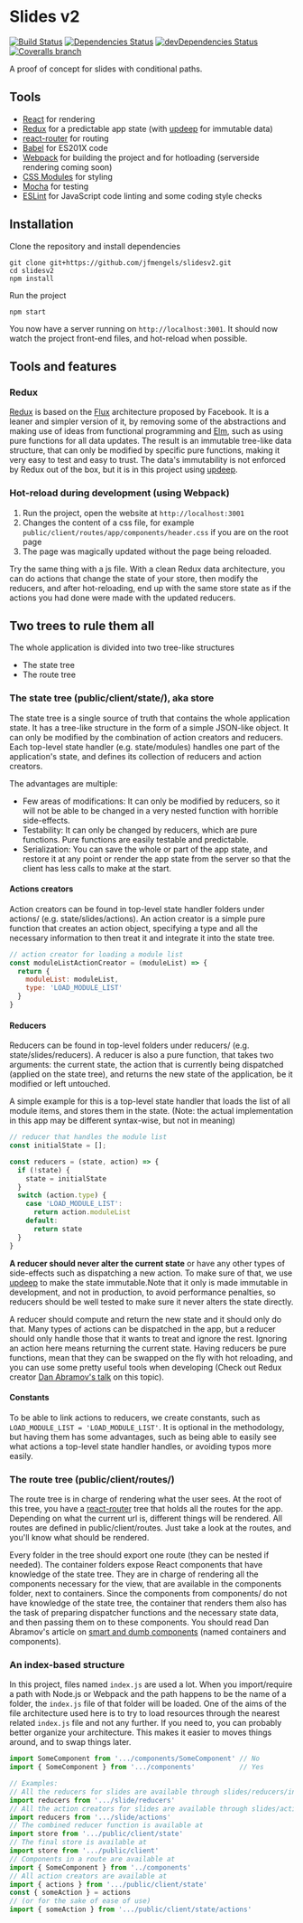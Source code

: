 # Slides v2
[![Build Status](https://travis-ci.org/jfmengels/slidesv2.png)](https://travis-ci.org/jfmengels/slidesv2)
[![Dependencies Status](http://img.shields.io/david/jfmengels/slidesv2.svg?style=flat)](https://david-dm.org/jfmengels/slidesv2#info=dependencies)
[![devDependencies Status](http://img.shields.io/david/dev/jfmengels/slidesv2.svg?style=flat)](https://david-dm.org/jfmengels/slidesv2#info=devDependencies)
[![Coveralls branch](https://img.shields.io/coveralls/jfmengels/slidesv2/master.svg)](https://coveralls.io/github/jfmengels/slidesv2)

A proof of concept for slides with conditional paths.

## Tools
* [React](https://facebook.github.io/react) for rendering
* [Redux](https://github.com/rackt/redux) for a predictable app state (with [updeep](https://github.com/substantial/updeep) for immutable data)
* [react-router](https://github.com/rackt/react-router) for routing
* [Babel](http://babeljs.io) for ES201X code
* [Webpack](http://webpack.github.io) for building the project and for hotloading (serverside rendering coming soon)
* [CSS Modules](https://github.com/css-modules/css-modules) for styling
* [Mocha](https://github.com/mochajs/mocha) for testing
* [ESLint](http://eslint.org) for JavaScript code linting and some coding style checks

## Installation

Clone the repository and install dependencies
```
git clone git+https://github.com/jfmengels/slidesv2.git
cd slidesv2
npm install
```

Run the project
```
npm start
```

You now have a server running on `http://localhost:3001`.
It should now watch the project front-end files, and hot-reload when possible.

## Tools and features

### Redux

[Redux](https://github.com/rackt/redux) is based on the [Flux](https://facebook.github.io/flux) architecture proposed by Facebook. It is a leaner and simpler version of it, by removing some of the abstractions and making use of ideas from functional programming and [Elm](http://elm-lang.org), such as using pure functions for all data updates. The result is an immutable tree-like data structure, that can only be modified by specific pure functions, making it very easy to test and easy to trust. The data's immutability is not enforced by Redux out of the box, but it is in this project using [updeep](https://github.com/substantial/updeep).

### Hot-reload during development (using Webpack)

1. Run the project, open the website at `http://localhost:3001`
2. Changes the content of a css file, for example `public/client/routes/app/components/header.css` if you are on the root page
3. The page was magically updated without the page being reloaded.

Try the same thing with a js file. With a clean Redux data architecture, you can do actions that change the state of your store, then modify the reducers, and after hot-reloading, end up with the same store state as if the actions you had done were made with the updated reducers.

## Two trees to rule them all

The whole application is divided into two tree-like structures
* The state tree
* The route tree

### The state tree (public/client/state/), aka store
The state tree is a single source of truth that contains the whole application state. It has a tree-like structure in the form of a simple JSON-like object. It can only be modified by the combination of action creators and reducers. Each top-level state handler (e.g. state/modules) handles one part of the application's state, and defines its collection of reducers and action creators.

The advantages are multiple:
* Few areas of modifications: It can only be modified by reducers, so it will not be able to be changed in a very nested function with horrible side-effects.
* Testability: It can only be changed by reducers, which are pure functions. Pure functions are easily testable and predictable.
* Serialization: You can save the whole or part of the app state, and restore it at any point or render the app state from the server so that the client has less calls to make at the start.

#### Actions creators
Action creators can be found in top-level state handler folders under actions/ (e.g. state/slides/actions). An action creator is a simple pure function that creates an action object, specifying a type and all the necessary information to then treat it and integrate it into the state tree.
```js
// action creator for loading a module list
const moduleListActionCreator = (moduleList) => {
  return {
    moduleList: moduleList,
    type: 'LOAD_MODULE_LIST'
  }
}
```

#### Reducers
Reducers can be found in top-level folders under reducers/ (e.g. state/slides/reducers). A reducer is also a pure function, that takes two arguments: the current state, the action that is currently being dispatched (applied on the state tree), and returns the new state of the application, be it modified or left untouched.

A simple example for this is a top-level state handler that loads the list of all module items, and stores them in the state. (Note: the actual implementation in this app may be different syntax-wise, but not in meaning)
```js
// reducer that handles the module list
const initialState = [];

const reducers = (state, action) => {
  if (!state) {
    state = initialState
  }
  switch (action.type) {
    case 'LOAD_MODULE_LIST':
      return action.moduleList
    default:
      return state
  }
}
```
**A reducer should never alter the current state** or have any other types of side-effects such as dispatching a new action. To make sure of that, we use [updeep](https://github.com/substantial/updeep) to make the state immutable.Note that it only is made immutable in development, and not in production, to avoid performance penalties, so reducers should be well tested to make sure it never alters the state directly.

A reducer should compute and return the new state and it should only do that. Many types of actions can be dispatched in the app, but a reducer should only handle those that it wants to treat and ignore the rest. Ignoring an action here means returning the current state. Having reducers be pure functions, mean that they can be swapped on the fly with hot reloading, and you can use some pretty useful tools when developing (Check out Redux creator [Dan Abramov's talk](https://www.youtube.com/watch?v=xsSnOQynTHs) on this topic).

#### Constants
To be able to link actions to reducers, we create constants, such as `LOAD_MODULE_LIST = 'LOAD_MODULE_LIST'`. It is optional in the methodology, but having them has some advantages, such as being able to easily see what actions a top-level state handler handles, or avoiding typos more easily.

### The route tree (public/client/routes/)

The route tree is in charge of rendering what the user sees. At the root of this tree, you have a [react-router](https://github.com/rackt/react-router) tree that holds all the routes for the app. Depending on what the current url is, different things will be rendered. All routes are defined in public/client/routes. Just take a look at the routes, and you'll know what should be rendered.

Every folder in the tree should export one route (they can be nested if needed). The container folders expose React components that have knowledge of the state tree. They are in charge of rendering all the components necessary for the view, that are available in the components folder, next to containers. Since the components from components/ do not have knowledge of the state tree, the container that renders them also has the task of preparing dispatcher functions and the necessary state data, and then passing them on to these components.
You should read Dan Abramov's article on [smart and dumb components](https://medium.com/@dan_abramov/smart-and-dumb-components-7ca2f9a7c7d0#.hvpm90ot6) (named containers and components).

### An index-based structure

In this project, files named `index.js` are used a lot. When you import/require a path with Node.js or Webpack and the path happens to be the name of a folder, the `index.js` file of that folder will be loaded. One of the aims of the file architecture used here is to try to load resources through the nearest related `index.js` file and not any further. If you need to, you can probably better organize your architecture. This makes it easier to moves things around, and to swap things later.
```js
import SomeComponent from '.../components/SomeComponent' // No
import { SomeComponent } from '.../components'           // Yes

// Examples:
// All the reducers for slides are available through slides/reducers/index.js
import reducers from '.../slide/reducers'
// All the action creators for slides are available through slides/actions/index.js
import reducers from '.../slide/actions'
// The combined reducer function is available at
import store from '.../public/client/state'
// The final store is available at
import store from '.../public/client'
// Components in a route are available at
import { SomeComponent } from '../components'
// All action creators are available at
import { actions } from '.../public/client/state'
const { someAction } = actions
// (or for the sake of ease of use)
import { someAction } from '.../public/client/state/actions'
```
